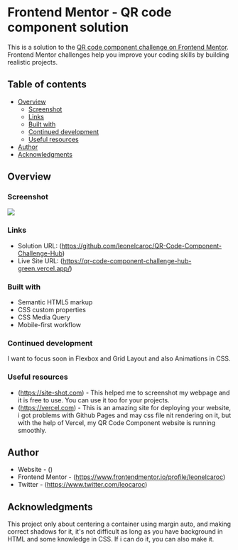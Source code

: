 # Frontend Mentor - QR code component solution

This is a solution to the [QR code component challenge on Frontend Mentor](https://www.frontendmentor.io/challenges/qr-code-component-iux_sIO_H). Frontend Mentor challenges help you improve your coding skills by building realistic projects. 

## Table of contents

- [Overview](#overview)
  - [Screenshot](#screenshot)
  - [Links](#links)
  - [Built with](#built-with)
  - [Continued development](#continued-development)
  - [Useful resources](#useful-resources)
- [Author](#author)
- [Acknowledgments](#acknowledgments)


## Overview

### Screenshot

![](./screenshot.jpg)


### Links

- Solution URL: (https://github.com/leonelcaroc/QR-Code-Component-Challenge-Hub)
- Live Site URL: (https://qr-code-component-challenge-hub-green.vercel.app/)

### Built with

- Semantic HTML5 markup
- CSS custom properties
- CSS Media Query
- Mobile-first workflow

### Continued development

I want to focus soon in Flexbox and Grid Layout and also Animations in CSS.

### Useful resources

- (https://site-shot.com) - This helped me to screenshot my webpage and it is free to use. You can use it too for your projects.
- (https://vercel.com) - This is an amazing site for deploying your website, i got problems with Github Pages and may css file nit rendering on it, but with the help of Vercel, my QR Code Component website is running smoothly.

## Author

- Website - ()
- Frontend Mentor - (https://www.frontendmentor.io/profile/leonelcaroc)
- Twitter - (https://www.twitter.com/leocaroc)

## Acknowledgments

  This project only about centering a container using margin auto, and making correct shadows for it, it's not difficult as long as you have background in HTML and some knowledge in CSS. If i can do it, you can also make it.